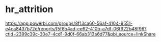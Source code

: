 # hr_attrition
https://app.powerbi.com/groups/8f13ca60-56af-4104-9551-e4ca8437b72e/reports/f5f6b4ad-ce62-410b-a7df-06f622b48f96?ctid=2399c39c-30e7-4cd1-9d0f-66ab313a6d77&pbi_source=linkShare
